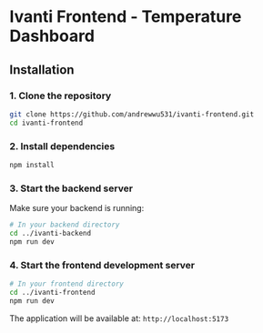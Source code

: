 # Ivanti Frontend - Temperature Dashboard

## Installation

### 1. Clone the repository

```bash
git clone https://github.com/andrewwu531/ivanti-frontend.git
cd ivanti-frontend
```

### 2. Install dependencies

```bash
npm install
```

### 3. Start the backend server

Make sure your backend is running:

```bash
# In your backend directory
cd ../ivanti-backend
npm run dev
```

### 4. Start the frontend development server

```bash
# In your frontend directory
cd ../ivanti-frontend
npm run dev
```

The application will be available at: `http://localhost:5173`
